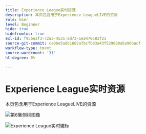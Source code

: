 ```yaml
---
title: Experience League实时资源
description: 本页包含用于Experience LeagueLIVE的资源
role: User
level: Beginner
hide: true
hidefromtoc: true
exl-id: f95be3f3-72a3-4531-ad73-1e2470583f21
source-git-commit: ca06e5a8b1602a7bcfb83a43f529680a5a96bacf
workflow-type: tm+mt
source-wordcount: '31'
ht-degree: 0%

---
```


# Experience League实时资源

本页包含用于Experience LeagueLIVE的资源

![第6集侧栏图像](assets/exl-live-ep6-sidebar.jpg)

![Experience League实时徽标](assets/exl-live-logo.png)
